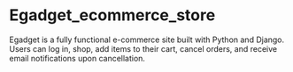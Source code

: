 # Egadget_ecommerce_store
Egadget is a fully functional e-commerce site built with Python and Django. Users can log in, shop, add items to their cart, cancel orders, and receive email notifications upon cancellation.
